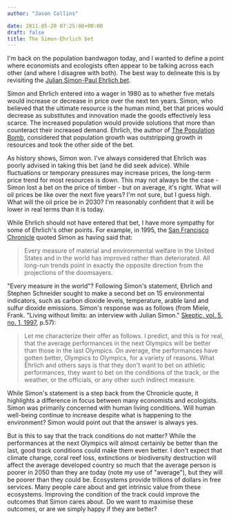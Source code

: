 ```yaml
---
author: "Jason Collins"

date: 2011-05-20 07:25:08+00:00
draft: false
title: The Simon-Ehrlich bet
---
```


I'm back on the population bandwagon today, and I wanted to define a point where economists and ecologists often appear to be talking across each other (and where I disagree with both). The best way to delineate this is by revisiting the [Julian Simon-Paul Ehrlich bet](http://en.wikipedia.org/wiki/Simon%E2%80%93Ehrlich_wager).

Simon and Ehrlich entered into a wager in 1980 as to whether five metals would increase or decrease in price over the next ten years. Simon, who believed that the ultimate resource is the human mind, bet that prices would decrease as substitutes and innovation made the goods effectively less scarce. The increased population would provide solutions that more than counteract their increased demand. Ehrlich, the author of [The Population Bomb](http://en.wikipedia.org/wiki/The_Population_Bomb), considered that population growth was outstripping growth in resources and took the other side of the bet.

As history shows, Simon won. I've always considered that Ehrlich was poorly advised in taking this bet (and he did seek advice). While fluctuations or temporary pressures may increase prices, the long-term price trend for most resources is down. This may not always be the case - Simon lost a bet on the price of timber - but on average, it's right. What will oil prices be like over the next five years? I'm not sure, but I guess high. What will the oil price be in 2030? I'm reasonably confident that it will be lower in real terms than it is today.

While Ehrlich should not have entered that bet, I have more sympathy for some of Ehrlich's other points. For example, in 1995, the [San Francisco Chronicle](http://www.stanford.edu/group/CCB/Pubs/Ecofablesdocs/thebet.htm) quoted Simon as having said that:


<blockquote>Every measure of material and environmental welfare in the United States and in the world has improved rather than deteriorated. All long-run trends point in exactly the opposite direction from the projections of the doomsayers.</blockquote>


"Every measure in the world"? Following Simon's statement, Ehrlich and Stephen Schneider sought to make a second bet on 15 environmental indicators, such as carbon dioxide levels, temperature, arable land and sulfur dioxide emissions. Simon's response was as follows (from Miele, Frank. "Living without limits: an interview with Julian Simon." [Skeptic, vol. 5, no. 1, 1997](http://www.skeptic.com/magazine/archives/5.1/), p.57):


<blockquote>Let me characterize their offer as follows. I predict, and this is for real, that the average performances in the next Olympics will be better than those in the last Olympics. On average, the performances have gotten better, Olympics to Olympics, for a variety of reasons. What Ehrlich and others says is that they don't want to bet on athletic performances, they want to bet on the conditions of the track, or the weather, or the officials, or any other such indirect measure.</blockquote>


While Simon's statement is a step back from the Chronicle quote, it highlights a difference in focus between many economists and ecologists. Simon was primarily concerned with human living conditions. Will human well-being continue to increase despite what is happening to the environment? Simon would point out that the answer is always yes.

But is this to say that the track conditions do not matter? While the performances at the next Olympics will almost certainly be better than the last, good track conditions could make them even better. I don't expect that climate change, coral reef loss, extinctions or biodiversity destruction will affect the average developed country so much that the average person is poorer in 2050 than they are today (note my use of "average"), but they will be poorer than they could be. Ecosystems provide trillions of dollars in free services. Many people care about and get intrinsic value from these ecosystems. Improving the condition of the track could improve the outcomes that Simon cares about. Do we want to maximise these outcomes, or are we simply happy if they are better?
